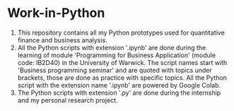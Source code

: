 # Work-in-Python
1. This repository contains all my Python prototypes used for quantitative finance and business analysis.
2. All the Python scripts with extension '.ipynb' are done during the learning of module 'Programming for Business Application' (module code: IB2D40) in the University of Warwick. The script names start with 'Business programming seminar' and are quoted with topics under brackets, those are done as practice with specific topics. All the Python script with the extension name '.ipynb' are powered by Google Colab.
3. The Python scripts with extension '.py' are done during the internship and my personal research project.
